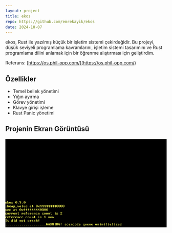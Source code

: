 ```yaml
---
layout: project
title: ekos
repo: https://github.com/emrekayik/ekos
date: 2024-10-07
---
```


ekos, Rust ile yazılmış küçük bir işletim sistemi çekirdeğidir. 
Bu projeyi, düşük seviyeli programlama kavramlarını, işletim sistemi 
tasarımını ve Rust programlama dilini anlamak için bir öğrenme alıştırması için geliştirdim.

Referans: [https://os.phil-opp.com/](https://os.phil-opp.com/)

## Özellikler

- Temel bellek yönetimi 
- Yığın ayırma 
- Görev yönetimi 
- Klavye girişi işleme 
- Rust Panic yönetimi

## Projenin Ekran Görüntüsü
![ekos](https://github.com/emrekayik/ekos/raw/main/screenshot.png)